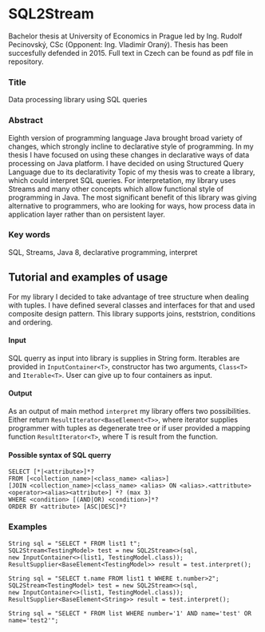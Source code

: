 # SQL2Stream

Bachelor thesis at University of Economics in Prague led by Ing. Rudolf Pecinovský, CSc (Opponent: Ing. Vladimír Oraný). Thesis has been succesfully defended in 2015. Full text in Czech can be found as pdf file in repository.

### Title
Data processing library using SQL queries
### Abstract
Eighth version of programming language Java brought broad variety of changes, which strongly incline to declarative style of programming. In my thesis I have focused on using these changes in declarative ways of data processing on Java platform. I have decided on using Structured Query Language due to its declarativity Topic of my thesis was to create a library, which could interpret SQL queries. For interpretation, my library uses Streams and many other concepts which allow functional style of programming in Java. The most significant benefit of this library was giving alternative to programmers, who are looking for ways, how process data in application layer rather than on persistent layer.
### Key words
SQL, Streams, Java 8, declarative programming, interpret

## Tutorial and examples of usage
For my library I decided to take advantage of tree structure when dealing with tuples. I have defined several classes and interfaces for that and used composite design pattern. This library supports joins, reststrion, conditions and ordering.

#### Input
SQL querry as input into library is supplies in String form. Iterables are provided in `InputContainer<T>`, constructor has two arguments, `Class<T>` and `Iterable<T>`. User can give up to four containers as input.

#### Output
As an output of main method `interpret` my library offers two possibilities. Either return `ResultIterator<BaseElement<T>>`, where iterator supplies programmer with tuples as degenerate tree or if user provided a mapping function `ResultIterator<T>`, where T is result from the function.

#### Possible syntax of SQL querry
```
SELECT [*|<attribute>]*?
FROM [<collection_name>|<class_name> <alias>] 
[JOIN <collection_name>|<class_name> <alias> ON <alias>.<attritbute><operator><alias><attribute>] *? (max 3)
WHERE <condition> [(AND|OR) <condition>]*?
ORDER BY <attribute> [ASC|DESC]*?
```

### Examples
```
String sql = "SELECT * FROM list1 t";
SQL2Stream<TestingModel> test = new SQL2Stream<>(sql,
new InputContainer<>(list1, TestingModel.class));
ResultSupplier<BaseElement<TestingModel>> result = test.interpret();

String sql = "SELECT t.name FROM list1 t WHERE t.number>2";
SQL2Stream<TestingModel> test = new SQL2Stream<>(sql,
new InputContainer<>(list1, TestingModel.class));
ResultSupplier<BaseElement<String>> result = test.interpret();

String sql = "SELECT * FROM list WHERE number='1' AND name='test' OR
name='test2'";
```
